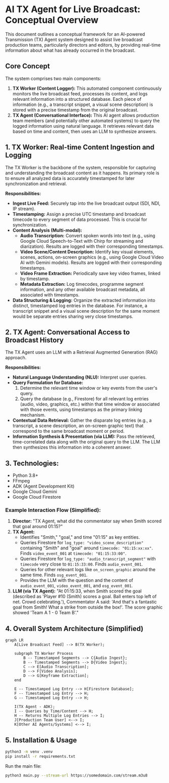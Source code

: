 # AI TX Agent for Live Broadcast: Conceptual Overview

This document outlines a conceptual framework for an AI-powered Transmission (TX) Agent system designed to assist live broadcast production teams, particularly directors and editors, by providing real-time information about what has already occurred in the broadcast.

## Core Concept

The system comprises two main components:

1. **TX Worker (Content Logger):** This automated component continuously monitors the live broadcast feed, processes its content, and logs relevant information into a structured database. Each piece of information (e.g., a transcript snippet, a visual scene description) is stored with a precise timestamp from the original broadcast.
2. **TX Agent (Conversational Interface):** This AI agent allows production team members (and potentially other automated systems) to query the logged information using natural language. It retrieves relevant data based on time and content, then uses an LLM to synthesize answers.

## 1. TX Worker: Real-time Content Ingestion and Logging

The TX Worker is the backbone of the system, responsible for capturing and understanding the broadcast content as it happens. Its primary role is to ensure all analyzed data is accurately timestamped for later synchronization and retrieval.

**Responsibilities:**

* **Ingest Live Feed:** Securely tap into the live broadcast output (SDI, NDI, IP stream).
* **Timestamping:** Assign a precise UTC timestamp and broadcast timecode to every segment of data processed. This is crucial for synchronization.
* **Content Analysis (Multi-modal):**
  * **Audio Transcription:** Convert spoken words into text (e.g., using Google Cloud Speech-to-Text with Chirp for streaming and diarization). Results are logged with their corresponding timestamps.
  * **Video Scene/Content Description:** Identify key visual elements, scenes, actions, on-screen graphics (e.g., using Google Cloud Video AI with Gemini models). Results are logged with their corresponding timestamps.
  * **Video Frame Extraction:** Periodically save key video frames, linked by timestamp.
  * **Metadata Extraction:** Log timecodes, programme segment information, and any other available broadcast metadata, all associated with timestamps.
* **Data Structuring & Logging:** Organize the extracted information into distinct, timestamped log entries in the database. For instance, a transcript snippet and a visual scene description for the same moment would be separate entries sharing very close timestamps.


## 2. TX Agent: Conversational Access to Broadcast History

The TX Agent uses an LLM with a Retrieval Augmented Generation (RAG) approach.

**Responsibilities:**

* **Natural Language Understanding (NLU):** Interpret user queries.
* **Query Formulation for Database:**
    1. Determine the relevant time window or key events from the user's query.
    2. Query the database (e.g., Firestore) for all relevant log entries (audio, video, graphics, etc.) within that time window or associated with those events, using timestamps as the primary linking mechanism.
* **Contextual Data Retrieval:** Gather the disparate log entries (e.g., a transcript, a scene description, an on-screen graphic text) that correspond to the same broadcast moment or period.
* **Information Synthesis & Presentation (via LLM):** Pass the retrieved, time-correlated data along with the original query to the LLM. The LLM then synthesizes this information into a coherent answer.


## 3. Technologies:

- Python 3.8+
- FFmpeg
- ADK (Agent Development Kit)
- Google Cloud Gemini
- Google Cloud Firestore



### Example Interaction Flow (Simplified):

1. **Director:** "TX Agent, what did the commentator say when Smith scored that goal around 01:15?"
2. **TX Agent:**
    * Identifies "Smith," "goal," and time "01:15" as key entities.
    * Queries Firestore for `log_type: "video_scene_description"` containing "Smith" and "goal" around `timecode: "01:15:xx:xx"`. Finds `video_event_001` at `timecode: "01:15:33:00"`.
    * Queries Firestore for `log_type: "audio_transcript_segment"` with `timecode` very close to `01:15:33:00`. Finds `audio_event_001`.
    * Queries for other relevant logs like `on_screen_graphic` around the same time. Finds `osg_event_001`.
    * Provides the LLM with the question and the content of `audio_event_001`, `video_event_001`, and `osg_event_001`.
3. **LLM (via TX Agent):** "At 01:15:33, when Smith scored the goal (described as 'Player #10 (Smith) scores a goal. Ball enters top left of net. Crowd celebrating.'), Commentator A said: 'And that's a fantastic goal from Smith! What a strike from outside the box!'. The score graphic showed 'Team A 1 - 0 Team B'."

## 4. Overall System Architecture (Simplified)

```mermaid
graph LR
    A[Live Broadcast Feed] --> B(TX Worker);

    subgraph TX Worker Process
        B -- Timestamped Segments --> C{Audio Ingest};
        B -- Timestamped Segments --> D{Video Ingest};
        C --> E[Audio Transcription];
        D --> F[Video Analysis];
        D --> G[Keyframe Extraction];
    end

    E -- Timestamped Log Entry --> H[Firestore Database];
    F -- Timestamped Log Entry --> H;
    G -- Timestamped Log Entry --> H;

    I(TX Agent - ADK);
    I -- Queries by Time/Content --> H;
    H -- Returns Multiple Log Entries --> I;
    J[Production Team User] <--> I;
    K[Other AI Agents/Systems] <--> I;
```

## 5. Installation & Usage

```bash
python3 -m venv .venv
pip install -r requirements.txt
```

Run the main file:

```bash
python3 main.py --stream-url https://somedomain.com/stream.m3u8
```

